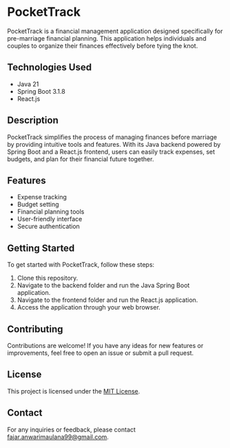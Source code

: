 # PocketTrack

PocketTrack is a financial management application designed specifically for pre-marriage financial planning. This application helps individuals and couples to organize their finances effectively before tying the knot.

## Technologies Used

- Java 21
- Spring Boot 3.1.8
- React.js

## Description

PocketTrack simplifies the process of managing finances before marriage by providing intuitive tools and features. With its Java backend powered by Spring Boot and a React.js frontend, users can easily track expenses, set budgets, and plan for their financial future together.

## Features

- Expense tracking
- Budget setting
- Financial planning tools
- User-friendly interface
- Secure authentication

## Getting Started

To get started with PocketTrack, follow these steps:

1. Clone this repository.
2. Navigate to the backend folder and run the Java Spring Boot application.
3. Navigate to the frontend folder and run the React.js application.
4. Access the application through your web browser.

## Contributing

Contributions are welcome! If you have any ideas for new features or improvements, feel free to open an issue or submit a pull request.

## License

This project is licensed under the [MIT License](LICENSE).

## Contact

For any inquiries or feedback, please contact [fajar.anwarimaulana99@gmail.com](mailto:fajar.anwarimaulana99@gmail.com).
